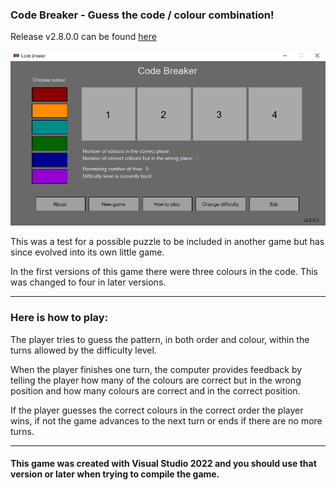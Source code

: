 ### Code Breaker - Guess the code / colour combination!

Release v2.8.0.0 can be found [here](https://github.com/TorAlverMoen/CodeBreaker/releases/tag/release-v2.8.0.0)

![Screenshot](doc/screenshot.png)

This was a test for a possible puzzle to be included in another game but has since evolved into its own little game.

In the first versions of this game there were three colours in the code. This was changed to four in later versions.

---

### Here is how to play:

The player tries to guess the pattern, in both order and colour, within the turns allowed by the difficulty level.

When the player finishes one turn, the computer provides feedback by telling the player how many of the colours are correct but in the wrong position and how many colours are correct and in the correct position.

If the player guesses the correct colours in the correct order the player wins, if not the game advances to the next turn or ends if there are no more turns.

---

#### This game was created with Visual Studio 2022 and you should use that version or later when trying to compile the game.
